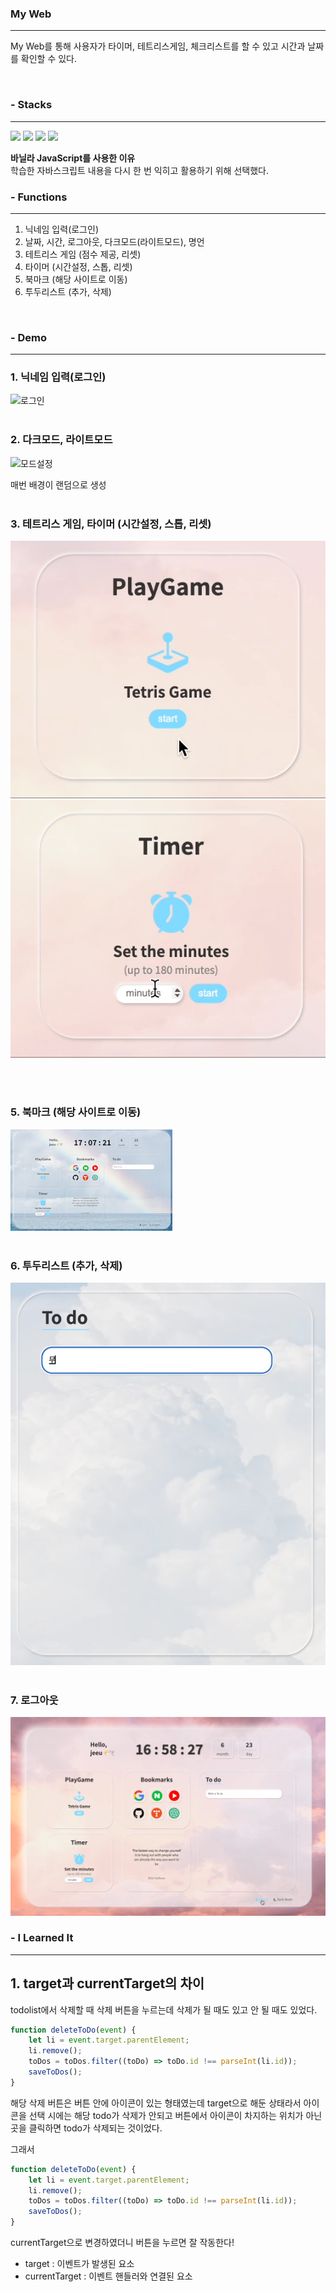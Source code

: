 ### **My Web**
---
My Web를 통해 사용자가 타이머, 테트리스게임, 체크리스트를 할 수 있고 시간과 날짜를 확인할 수 있다.

<br>

### **- Stacks**
---
<img src="https://img.shields.io/badge/Visual Studio Code-007ACC?style=for-the-badge&logo=Visual Studio Code&logoColor=white">

<img src="https://img.shields.io/badge/javascript-F7DF1E?style=for-the-badge&logo=javascript&logoColor=white">

<img src="https://img.shields.io/badge/html5 -E34F26?style=for-the-badge&logo=HTML5&logoColor=white">

<img src="https://img.shields.io/badge/css3 -1572B6?style=for-the-badge&logo=css3&logoColor=white">

**바닐라 JavaScript를 사용한 이유**<br>
학습한 자바스크립트 내용을 다시 한 번 익히고 활용하기 위해 선택했다.
<br>

### **- Functions**
---
1. 닉네임 입력(로그인)
2. 날짜, 시간, 로그아웃, 다크모드(라이트모드), 명언
3. 테트리스 게임 (점수 제공, 리셋)
4. 타이머 (시간설정, 스톱, 리셋)
5. 북마크 (해당 사이트로 이동)
6. 투두리스트 (추가, 삭제)
<br>

### **- Demo**
---
### 1. 닉네임 입력(로그인)
<img src="readme/gif/login.gif" alt="로그인"/>
<br><br>

### 2. 다크모드, 라이트모드
<img src="readme/gif/mode.gif" alt="모드설정"/>

매번 배경이 랜덤으로 생성
<br><br>

### 3. 테트리스 게임, 타이머 (시간설정, 스톱, 리셋)
<img src="readme/gif/tetrisGame.gif" alt="테트리스" />
<img src="readme/gif/timer.gif" alt="타이머"/>

<br><br>

### 5. 북마크 (해당 사이트로 이동)
<img src="readme/gif/bookmarks.gif" alt="북마크"/>
<br><br>

### 6. 투두리스트 (추가, 삭제)
<img src="readme/gif/todolist.gif" alt="투두리스트"/>
<br><br>

### 7. 로그아웃
<img src="readme/gif/logout.gif" alt="로그아웃"/>


<br>

### **- I Learned It**
---
## 1. target과 currentTarget의 차이
todolist에서 삭제할 때 삭제 버튼을 누르는데 삭제가 될 때도 있고 안 될 때도 있었다.
```javascript
function deleteToDo(event) {
    let li = event.target.parentElement;
    li.remove();
    toDos = toDos.filter((toDo) => toDo.id !== parseInt(li.id));
    saveToDos();
}
```
해당 삭제 버튼은 버튼 안에 아이콘이 있는 형태였는데 target으로 해둔 상태라서 아이콘을 선택 시에는 해당 todo가 삭제가 안되고 버튼에서 아이콘이 차지하는 위치가 아닌 곳을 클릭하면 todo가 삭제되는 것이었다.

그래서
```javascript
function deleteToDo(event) {
    let li = event.target.parentElement;
    li.remove();
    toDos = toDos.filter((toDo) => toDo.id !== parseInt(li.id));
    saveToDos();
}
```
currentTarget으로 변경하였더니 버튼을 누르면 잘 작동한다!

- target : 이벤트가 발생된 요소
- currentTarget : 이벤트 핸들러와 연결된 요소